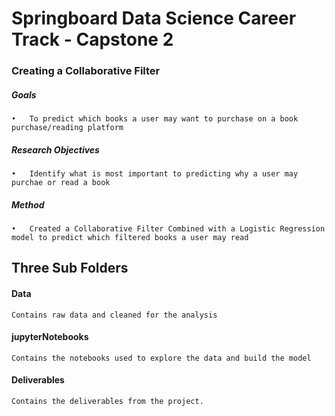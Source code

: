 # Springboard Data Science Career Track - Capstone 2
### Creating a Collaborative Filter

##### Goals
	•	To predict which books a user may want to purchase on a book purchase/reading platform
##### Research Objectives
	•	Identify what is most important to predicting why a user may purchae or read a book
##### Method
	•	Created a Collaborative Filter Combined with a Logistic Regression model to predict which filtered books a user may read

## Three Sub Folders
#### Data
	Contains raw data and cleaned for the analysis
#### jupyterNotebooks
	Contains the notebooks used to explore the data and build the model
#### Deliverables
	Contains the deliverables from the project.
